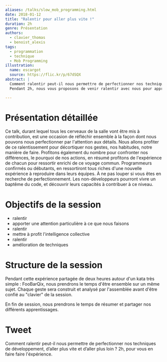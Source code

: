 ```yaml
---
aliases: /talks/slow_mob_programming.html
date: 2018-01-12
title: "Ralentir pour aller plus vite !"
duration: 2h
genre: Présentation
authors:
  - clavier_thomas
  - benoist_alexis
tags:
  - programmation
  - technique
  - Mob Programming
illustration:
  name: escargot
  source: https://flic.kr/p/67dSQX
abstract: |
  Comment ralentir peut-il nous permettre de perfectionner nos techniques de développement, d'aller plus vite et d'aller plus loin ?
  Pendant 2h, nous vous proposons de venir ralentir avec nous pour apprendre à nous perfectionner dans l'attention aux détails, l'apprentissage de l'absence de gaspillage, prendre conscience de mauvais réflexes et de certains raccourcis que l'on pratique trop souvent.

---
```


# Présentation détaillée

Ce talk, durant lequel tous les cerveaux de la salle vont être mis à contribution, est une occasion de réfléchir ensemble à la façon dont nous pouvons nous perfectionner par l'attention aux détails. Nous allons profiter de ce ralentissement pour décortiquer nos gestes, nos habitudes, notre manière de faire. Profitons également du nombre pour confronter nos différences, le pourquoi de nos actions, en résumé profitons de l'expérience de chacun pour ressortir enrichi de ce voyage commun.
Programmeurs confirmés ou débutants, en ressortiront tous riches d'une nouvelle expérience à reproduire dans leurs équipes. À ne pas louper si vous êtes en recherche de perfectionnement.
Les non-développeurs pourront vivre un baptême du code, et découvrir leurs capacités à contribuer à ce niveau.

# Objectifs de la session

- ralentir
- apporter une attention particulière à ce que nous faisons
- ralentir
- mettre à profit l'intelligence collective
- ralentir
- amélioration de techniques

# Structure de la session

Pendant cette expérience partagée de deux heures autour d'un kata très simple : FooBarQix, nous prendrons le temps d'être ensemble sur un même sujet.
Chaque geste sera construit et analysé par l'assemblée avant d'être confié au "clavier" de la session.

En fin de session, nous prendrons le temps de résumer et partager nos différents apprentissages.

# Tweet

Comment ralentir peut-il nous permettre de perfectionner nos techniques de développement, d’aller plus vite et d’aller plus loin ? 2h, pour vous en faire faire l'éxpérience.
